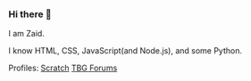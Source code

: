 ### Hi there 👋

I am Zaid.

I know HTML, CSS, JavaScript(and Node.js), and some Python.

Profiles:
[Scratch](https://scratch.mit.edu/users/zaid1442011/)
[TBG Forums](https://tbgforums.com/forums/index.php?action=profile;u=1991)

<!--
**zaid1442011/zaid1442011** is a ✨ _special_ ✨ repository because its `README.md` (this file) appears on your GitHub profile.

Here are some ideas to get you started:

- 🔭 I’m currently working on ...
- 🌱 I’m currently learning ...
- 👯 I’m looking to collaborate on ...
- 🤔 I’m looking for help with ...
- 💬 Ask me about ...
- 📫 How to reach me: ...
- 😄 Pronouns: ...
- ⚡ Fun fact: ...
-->
